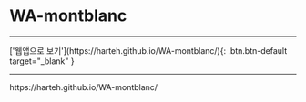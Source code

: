 # WA-montblanc
<hr>
['웹앱으로 보기'](https://harteh.github.io/WA-montblanc/){: .btn.btn-default target="_blank" }

<hr>
https://harteh.github.io/WA-montblanc/

